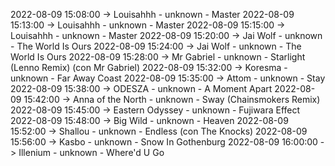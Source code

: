 2022-08-09 15:08:00 -> Louisahhh - unknown - Master
2022-08-09 15:13:00 -> Louisahhh - unknown - Master
2022-08-09 15:15:00 -> Louisahhh - unknown - Master
2022-08-09 15:20:00 -> Jai Wolf - unknown - The World Is Ours
2022-08-09 15:24:00 -> Jai Wolf - unknown - The World Is Ours
2022-08-09 15:28:00 -> Mr Gabriel - unknown - Starlight (Lenno Remix) (con Mr Gabriel)
2022-08-09 15:32:00 -> Koresma - unknown - Far Away Coast
2022-08-09 15:35:00 -> Attom - unknown - Stay
2022-08-09 15:38:00 -> ODESZA - unknown - A Moment Apart
2022-08-09 15:42:00 -> Anna of the North - unknown - Sway (Chainsmokers Remix)
2022-08-09 15:45:00 -> Eastern Odyssey - unknown - Fujiwara Effect
2022-08-09 15:48:00 -> Big Wild - unknown - Heaven
2022-08-09 15:52:00 -> Shallou - unknown - Endless (con The Knocks)
2022-08-09 15:56:00 -> Kasbo - unknown - Snow In Gothenburg
2022-08-09 16:00:00 -> Illenium - unknown - Where'd U Go
